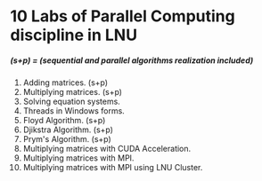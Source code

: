 # 10 Labs of Parallel Computing discipline in LNU
##### (s+p) = (sequential and parallel algorithms realization included)
1. Adding matrices. (s+p)
2. Multiplying matrices. (s+p)
3. Solving equation systems.
4. Threads in Windows forms. 
5. Floyd Algorithm. (s+p)
6. Djikstra Algorithm. (s+p)
7. Prym's Algorithm. (s+p)
8. Multiplying matrices with CUDA Acceleration.
9. Multiplying matrices with MPI.
10. Multiplying matrices with MPI using LNU Cluster.
